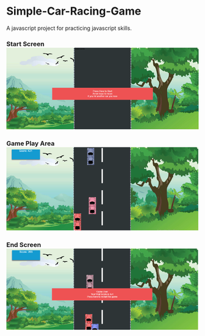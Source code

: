 # Simple-Car-Racing-Game
A javascript project for practicing javascript skills.

<h3>Start Screen
<img title="Start Screen" alt="Alt text" src="./resources/UI Screens/start_screen.png">

<h3>Game Play Area
<img title="Game Play" alt="Alt text" src="./resources/UI Screens/game_play.png">

<h3>End Screen
<img title="End Screen" alt="Alt text" src="./resources/UI Screens/end_screen.png">
